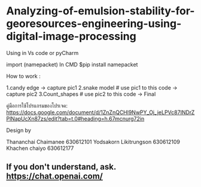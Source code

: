 # Analyzing-of-emulsion-stability-for-georesources-engineering-using-digital-image-processing

Using in Vs code or pyCharm

import (namepacket)
In CMD
$pip install namepacket

How to work :

1.candy edge -> capture pic1
2.snake model # use pic1 to this code -> capture pic2
3.Count_shapes # use pic2 to this code -> Final

คู่มือการใช้โปรแกรมของโปรเจค:
https://docs.google.com/document/d/1ZnZnQCHl9NwPY_Oj_jeLPVc87INDrZPlNapUcXn87zs/edit?tab=t.0#heading=h.67mcnurg72in

Design by 

Thananchai Chaimanee 630612101 
Yodsakorn Likitrungson 630612109 
Khachen chaiyo 630612177


## If you don't understand, ask. https://chat.openai.com/
